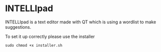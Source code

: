 # INTELLIpad
INTELLIpad is a text editor made with QT which is using a wordlist to make suggestions.

To set it up correctly please use the installer

``
sudo chmod +x installer.sh
``
